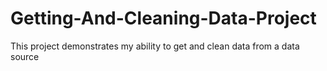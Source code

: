 # Getting-And-Cleaning-Data-Project
This project demonstrates my ability to get and clean data from a data source
